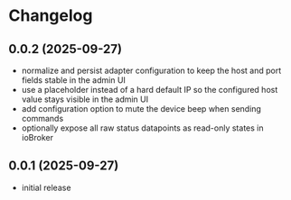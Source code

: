 # Changelog

## 0.0.2 (2025-09-27)

* normalize and persist adapter configuration to keep the host and port fields stable in the admin UI
* use a placeholder instead of a hard default IP so the configured host value stays visible in the admin UI
* add configuration option to mute the device beep when sending commands
* optionally expose all raw status datapoints as read-only states in ioBroker

## 0.0.1 (2025-09-27)

* initial release
